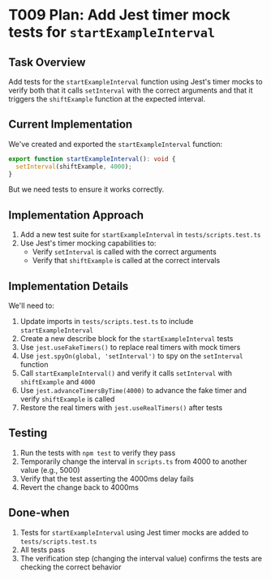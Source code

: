 # T009 Plan: Add Jest timer mock tests for `startExampleInterval`

## Task Overview

Add tests for the `startExampleInterval` function using Jest's timer mocks to verify both that it calls `setInterval` with the correct arguments and that it triggers the `shiftExample` function at the expected interval.

## Current Implementation

We've created and exported the `startExampleInterval` function:

```typescript
export function startExampleInterval(): void {
  setInterval(shiftExample, 4000);
}
```

But we need tests to ensure it works correctly.

## Implementation Approach

1. Add a new test suite for `startExampleInterval` in `tests/scripts.test.ts`
2. Use Jest's timer mocking capabilities to:
   - Verify `setInterval` is called with the correct arguments
   - Verify that `shiftExample` is called at the correct intervals

## Implementation Details

We'll need to:

1. Update imports in `tests/scripts.test.ts` to include `startExampleInterval`
2. Create a new describe block for the `startExampleInterval` tests
3. Use `jest.useFakeTimers()` to replace real timers with mock timers
4. Use `jest.spyOn(global, 'setInterval')` to spy on the `setInterval` function
5. Call `startExampleInterval()` and verify it calls `setInterval` with `shiftExample` and `4000`
6. Use `jest.advanceTimersByTime(4000)` to advance the fake timer and verify `shiftExample` is called
7. Restore the real timers with `jest.useRealTimers()` after tests

## Testing

1. Run the tests with `npm test` to verify they pass
2. Temporarily change the interval in `scripts.ts` from 4000 to another value (e.g., 5000)
3. Verify that the test asserting the 4000ms delay fails
4. Revert the change back to 4000ms

## Done-when

1. Tests for `startExampleInterval` using Jest timer mocks are added to `tests/scripts.test.ts`
2. All tests pass
3. The verification step (changing the interval value) confirms the tests are checking the correct behavior
